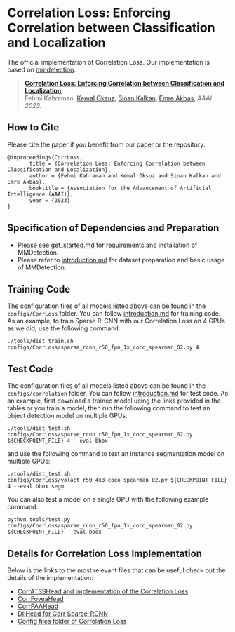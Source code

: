
# Correlation Loss: Enforcing Correlation between Classification and Localization


The official implementation of Correlation Loss. Our implementation is based on [mmdetection](https://github.com/open-mmlab/mmdetection).

> [**Correlation Loss: Enforcing Correlation between Classification and Localization**](https://arxiv.org/abs/),            
> Fehmi Kahraman, [Kemal Oksuz](https://kemaloksuz.github.io/), [Sinan Kalkan](http://www.kovan.ceng.metu.edu.tr/~sinan/), [Emre Akbas](http://user.ceng.metu.edu.tr/~emre/),
> *AAAI 2023.*

## How to Cite

Please cite the paper if you benefit from our paper or the repository:
```
@inproceedings{CorrLoss,
       title = {Correlation Loss: Enforcing Correlation between Classification and Localization},
       author = {Fehmi Kahraman and Kemal Oksuz and Sinan Kalkan and Emre Akbas},
       booktitle = {Association for the Advancement of Artificial Intelligence (AAAI)},
       year = {2023}
}
```


## Specification of Dependencies and Preparation

- Please see [get_started.md](docs/get_started.md) for requirements and installation of MMDetection.
- Please refer to [introduction.md](docs/1_exist_data_model.md) for dataset preparation and basic usage of MMDetection.



## Training Code
The configuration files of all models listed above can be found in the `configs/CorrLoss` folder. You can follow [introduction.md](docs/1_exist_data_model.md) for training code. As an example, to train Sparse R-CNN with our Correlation Loss on 4 GPUs as we did, use the following command:

```
./tools/dist_train.sh configs/CorrLoss/sparse_rcnn_r50_fpn_1x_coco_spearman_02.py 4
```

## Test Code
The configuration files of all models listed above can be found in the `configs/correlation` folder. You can follow [introduction.md](docs/1_exist_data_model.md) for test code. As an example, first download a trained model using the links provided in the tables or you train a model, then run the following command to test an object detection model on multiple GPUs:

```
./tools/dist_test.sh configs/CorrLoss/sparse_rcnn_r50_fpn_1x_coco_spearman_02.py ${CHECKPOINT_FILE} 4 --eval bbox 
```
and use the following command to test an instance segmentation model on multiple GPUs:

```
./tools/dist_test.sh configs/CorrLoss/yolact_r50_4x8_coco_spearman_02.py ${CHECKPOINT_FILE} 4 --eval bbox segm 
```
You can also test a model on a single GPU with the following example command:
```
python tools/test.py configs/CorrLoss/sparse_rcnn_r50_fpn_1x_coco_spearman_02.py ${CHECKPOINT_FILE} --eval bbox 
```


## Details for Correlation Loss Implementation

Below is the links to the most relevant files that can be useful check out the details of the implementation:
- [CorrATSSHead and implementation of the Correlation Loss](mmdet/models/dense_heads/corr_atss_head.py)
- [CorrFoveaHead](mmdet/models/dense_heads/corr_fovea_head.py)
- [CorrPAAHead](mmdet/models/dense_heads/corr_paa_head.py)
- [DIIHead for Corr Sparse-RCNN](mmdet/models/roi_heads/bbox_heads/dii_head.py)
- [Config files folder of Correlation Loss](configs/CorrLoss)
